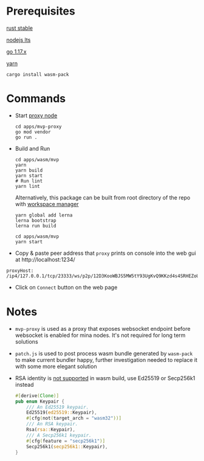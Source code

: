 # Prerequisites

[rust stable](https://rustup.rs/)

[nodejs lts](https://nodejs.org/en/download/)

[go 1.17.x](https://go.dev/dl/)

[yarn](https://classic.yarnpkg.com/en/docs/install)

```
cargo install wasm-pack
```

# Commands

- Start [proxy node](https://github.com/ChainSafe/mina-rs/tree/main/apps/mvp-proxy)

  ```
  cd apps/mvp-proxy
  go mod vendor
  go run .
  ```

- Build and Run

  ```
  cd apps/wasm/mvp
  yarn
  yarn build
  yarn start
  # Run lint
  yarn lint
  ```

  Alternatively, this package can be built from root directory of the repo with [workspace manager](https://lerna.js.org/)

  ```
  yarn global add lerna
  lerna bootstrap
  lerna run build

  cd apps/wasm/mvp
  yarn start
  ```

- Copy & paste peer address that `proxy` prints on console into the web gui at http://localhost:1234/

```
proxyHost: /ip4/127.0.0.1/tcp/23333/ws/p2p/12D3KooWBJS5MW5tY93UgKvQ9KKzd4s4SRHEZoUsv7frvcAZKaQt
```

- Click on `Connect` button on the web page

# Notes

- `mvp-proxy` is used as a proxy that exposes websocket endpoint before websocket is enabled for mina nodes. It's not required for long term solutions

- `patch.js` is used to post process wasm bundle generated by `wasm-pack` to make current bundler happy, further investigation needed to replace it with some more elegant solution

- RSA identity is [not supported](https://github.com/libp2p/rust-libp2p/blob/a168410dbed0d0941f2e5a14543206044ccb2260/core/src/identity.rs#L70) in wasm build, use Ed25519 or Secp256k1 instead

  ```rust
  #[derive(Clone)]
  pub enum Keypair {
      /// An Ed25519 keypair.
      Ed25519(ed25519::Keypair),
      #[cfg(not(target_arch = "wasm32"))]
      /// An RSA keypair.
      Rsa(rsa::Keypair),
      /// A Secp256k1 keypair.
      #[cfg(feature = "secp256k1")]
      Secp256k1(secp256k1::Keypair),
  }
  ```
